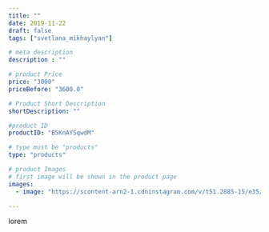 ```yaml
---
title: ""
date: 2019-11-22
draft: false
tags: ["svetlana_mikhaylyan"]

# meta description
description : ""

# product Price
price: "3000"
priceBefore: "3600.0"

# Product Short Description
shortDescription: ""

#product ID
productID: "B5KnAYSqwdM"

# type must be "products"
type: "products"

# product Images
# first image will be shown in the product page
images:
  - image: "https://scontent-arn2-1.cdninstagram.com/v/t51.2885-15/e35/72603762_434361520820006_5308462260681667226_n.jpg?se=7&tp=1&_nc_ht=scontent-arn2-1.cdninstagram.com&_nc_cat=102&_nc_ohc=S1VeDPZ4pYUAX-XTYbG&ccb=7-4&oh=d2fc7007a2742bb7765aa792aad5c7a6&oe=6084A6B1&_nc_sid=86f79a&ig_cache_key=MjE4MjcyODUxOTMxMTM2MTg2OA%3D%3D.2-ccb7-4"

---
```

lorem

